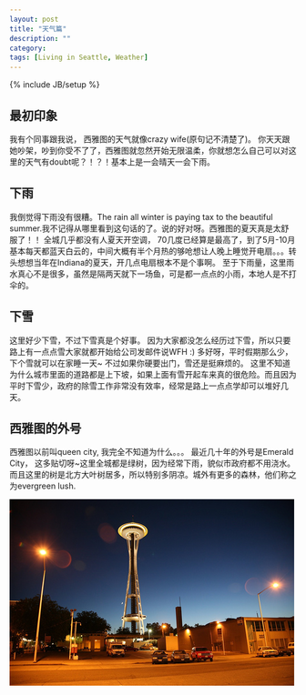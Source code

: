 ```yaml
---
layout: post
title: "天气篇"
description: ""
category: 
tags: [Living in Seattle, Weather]
---
```

{% include JB/setup %}

## 最初印象
我有个同事跟我说， 西雅图的天气就像crazy wife(原句记不清楚了)。 你天天跟她吵架，吵到你受不了了，西雅图就忽然开始无限温柔，你就想怎么自己可以对这里的天气有doubt呢？！？！基本上是一会晴天一会下雨。

## 下雨
我倒觉得下雨没有很糟。The rain all winter is paying tax to the beautiful summer.我不记得从哪里看到这句话的了。说的好对呀。西雅图的夏天真是太舒服了！！ 全城几乎都没有人夏天开空调， 70几度已经算是最高了，到了5月-10月基本每天都蓝天白云的，中间大概有半个月热的够呛想让人晚上睡觉开电扇。。。转头想想当年在Indiana的夏天，开几点电扇根本不是个事啊。
至于下雨量，这里雨水真心不是很多，虽然是隔两天就下一场鱼，可是都一点点的小雨，本地人是不打伞的。

## 下雪
这里好少下雪，不过下雪真是个好事。 因为大家都没怎么经历过下雪，所以只要路上有一点点雪大家就都开始给公司发邮件说WFH :) 
多好呀，平时假期那么少，下个雪就可以在家睡一天~
不过如果你硬要出门，雪还是挺麻烦的。 这里不知道为什么城市里面的道路都是上下坡，如果上面有雪开起车来真的很危险。而且因为平时下雪少，政府的除雪工作非常没有效率，经常是路上一点点学却可以堆好几天。

## 西雅图的外号
西雅图以前叫queen city, 我完全不知道为什么。。。 最近几十年的外号是Emerald City， 这多贴切呀~这里全城都是绿树，因为经常下雨，貌似市政府都不用浇水。而且这里的树是北方大叶树居多，所以特别多阴凉。城外有更多的森林，他们称之为evergreen lush.

<img src="/images/space_needle.jpg" />